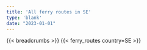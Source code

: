 ```yaml
---
title: 'All ferry routes in SE'
type: 'blank'
date: "2023-01-01"
---
```


{{< breadcrumbs >}}
{{< ferry_routes country=SE >}}
